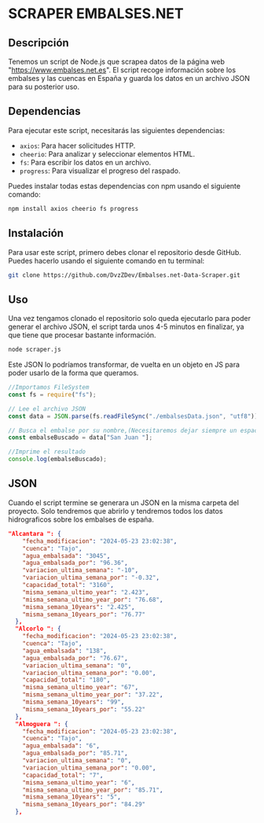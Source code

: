 # SCRAPER EMBALSES.NET

## Descripción
Tenemos un script de Node.js que scrapea datos de la página web "https://www.embalses.net.es". El script recoge información sobre los embalses y las cuencas en España y guarda los datos en un archivo JSON para su posterior uso.

## Dependencias
Para ejecutar este script, necesitarás las siguientes dependencias:
- `axios`: Para hacer solicitudes HTTP.
- `cheerio`: Para analizar y seleccionar elementos HTML.
- `fs`: Para escribir los datos en un archivo.
- `progress`: Para visualizar el progreso del raspado.

Puedes instalar todas estas dependencias con npm usando el siguiente comando:
```bash
npm install axios cheerio fs progress
```
## Instalación
Para usar este script, primero debes clonar el repositorio desde GitHub. Puedes hacerlo usando el siguiente comando en tu terminal:
```bash
git clone https://github.com/DvzZDev/Embalses.net-Data-Scraper.git
```

## Uso
Una vez tengamos clonado el repositorio solo queda ejecutarlo para poder generar el archivo JSON, el script tarda unos 4-5 minutos en finalizar, ya que tiene que procesar bastante información.
```bash
node scraper.js
```
Este JSON lo podríamos transformar, de vuelta en un objeto en JS para poder usarlo de la forma que queramos.
```JavaScript
//Importamos FileSystem
const fs = require("fs");

// Lee el archivo JSON
const data = JSON.parse(fs.readFileSync("./embalsesData.json", "utf8"));

// Busca el embalse por su nombre,(Necesitaremos dejar siempre un espacio en blanco al final de la busqueda)
const embalseBuscado = data["San Juan "];

//Imprime el resultado
console.log(embalseBuscado);

```
## JSON
Cuando el script termine se generara un JSON en la misma carpeta del proyecto. Solo tendremos que abrirlo y tendremos todos los datos hidrograficos sobre los embalses de españa. 
```JSON
"Alcantara ": {
    "fecha_modificacion": "2024-05-23 23:02:38",
    "cuenca": "Tajo",
    "agua_embalsada": "3045",
    "agua_embalsada_por": "96.36",
    "variacion_ultima_semana": "-10",
    "variacion_ultima_semana_por": "-0.32",
    "capacidad_total": "3160",
    "misma_semana_ultimo_year": "2.423",
    "misma_semana_ultimo_year_por": "76.68",
    "misma_semana_10years": "2.425",
    "misma_semana_10years_por": "76.77"
  },
  "Alcorlo ": {
    "fecha_modificacion": "2024-05-23 23:02:38",
    "cuenca": "Tajo",
    "agua_embalsada": "138",
    "agua_embalsada_por": "76.67",
    "variacion_ultima_semana": "0",
    "variacion_ultima_semana_por": "0.00",
    "capacidad_total": "180",
    "misma_semana_ultimo_year": "67",
    "misma_semana_ultimo_year_por": "37.22",
    "misma_semana_10years": "99",
    "misma_semana_10years_por": "55.22"
  },
  "Almoguera ": {
    "fecha_modificacion": "2024-05-23 23:02:38",
    "cuenca": "Tajo",
    "agua_embalsada": "6",
    "agua_embalsada_por": "85.71",
    "variacion_ultima_semana": "0",
    "variacion_ultima_semana_por": "0.00",
    "capacidad_total": "7",
    "misma_semana_ultimo_year": "6",
    "misma_semana_ultimo_year_por": "85.71",
    "misma_semana_10years": "5",
    "misma_semana_10years_por": "84.29"
  }, 
```
